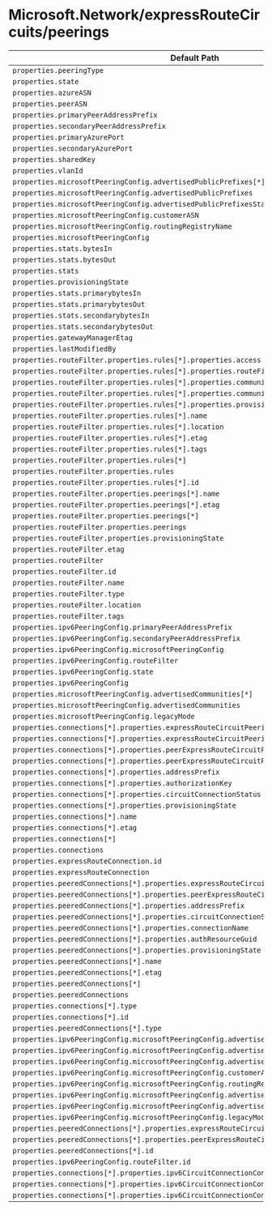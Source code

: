 # Microsoft.Network/expressRouteCircuits/peerings

| Default Path | Alias |
|---|---|
| `properties.peeringType` | `Microsoft.Network/expressRouteCircuits/peerings/peeringType` |
| `properties.state` | `Microsoft.Network/expressRouteCircuits/peerings/state` |
| `properties.azureASN` | `Microsoft.Network/expressRouteCircuits/peerings/azureASN` |
| `properties.peerASN` | `Microsoft.Network/expressRouteCircuits/peerings/peerASN` |
| `properties.primaryPeerAddressPrefix` | `Microsoft.Network/expressRouteCircuits/peerings/primaryPeerAddressPrefix` |
| `properties.secondaryPeerAddressPrefix` | `Microsoft.Network/expressRouteCircuits/peerings/secondaryPeerAddressPrefix` |
| `properties.primaryAzurePort` | `Microsoft.Network/expressRouteCircuits/peerings/primaryAzurePort` |
| `properties.secondaryAzurePort` | `Microsoft.Network/expressRouteCircuits/peerings/secondaryAzurePort` |
| `properties.sharedKey` | `Microsoft.Network/expressRouteCircuits/peerings/sharedKey` |
| `properties.vlanId` | `Microsoft.Network/expressRouteCircuits/peerings/vlanId` |
| `properties.microsoftPeeringConfig.advertisedPublicPrefixes[*]` | `Microsoft.Network/expressRouteCircuits/peerings/microsoftPeeringConfig.advertisedPublicPrefixes[*]` |
| `properties.microsoftPeeringConfig.advertisedPublicPrefixes` | `Microsoft.Network/expressRouteCircuits/peerings/microsoftPeeringConfig.advertisedPublicPrefixes` |
| `properties.microsoftPeeringConfig.advertisedPublicPrefixesState` | `Microsoft.Network/expressRouteCircuits/peerings/microsoftPeeringConfig.advertisedPublicPrefixesState` |
| `properties.microsoftPeeringConfig.customerASN` | `Microsoft.Network/expressRouteCircuits/peerings/microsoftPeeringConfig.customerASN` |
| `properties.microsoftPeeringConfig.routingRegistryName` | `Microsoft.Network/expressRouteCircuits/peerings/microsoftPeeringConfig.routingRegistryName` |
| `properties.microsoftPeeringConfig` | `Microsoft.Network/expressRouteCircuits/peerings/microsoftPeeringConfig` |
| `properties.stats.bytesIn` | `Microsoft.Network/expressRouteCircuits/peerings/stats.bytesIn` |
| `properties.stats.bytesOut` | `Microsoft.Network/expressRouteCircuits/peerings/stats.bytesOut` |
| `properties.stats` | `Microsoft.Network/expressRouteCircuits/peerings/stats` |
| `properties.provisioningState` | `Microsoft.Network/expressRouteCircuits/peerings/provisioningState` |
| `properties.stats.primarybytesIn` | `Microsoft.Network/expressRouteCircuits/peerings/stats.primarybytesIn` |
| `properties.stats.primarybytesOut` | `Microsoft.Network/expressRouteCircuits/peerings/stats.primarybytesOut` |
| `properties.stats.secondarybytesIn` | `Microsoft.Network/expressRouteCircuits/peerings/stats.secondarybytesIn` |
| `properties.stats.secondarybytesOut` | `Microsoft.Network/expressRouteCircuits/peerings/stats.secondarybytesOut` |
| `properties.gatewayManagerEtag` | `Microsoft.Network/expressRouteCircuits/peerings/gatewayManagerEtag` |
| `properties.lastModifiedBy` | `Microsoft.Network/expressRouteCircuits/peerings/lastModifiedBy` |
| `properties.routeFilter.properties.rules[*].properties.access` | `Microsoft.Network/expressRouteCircuits/peerings/routeFilter.rules[*].access` |
| `properties.routeFilter.properties.rules[*].properties.routeFilterRuleType` | `Microsoft.Network/expressRouteCircuits/peerings/routeFilter.rules[*].routeFilterRuleType` |
| `properties.routeFilter.properties.rules[*].properties.communities[*]` | `Microsoft.Network/expressRouteCircuits/peerings/routeFilter.rules[*].communities[*]` |
| `properties.routeFilter.properties.rules[*].properties.communities` | `Microsoft.Network/expressRouteCircuits/peerings/routeFilter.rules[*].communities` |
| `properties.routeFilter.properties.rules[*].properties.provisioningState` | `Microsoft.Network/expressRouteCircuits/peerings/routeFilter.rules[*].provisioningState` |
| `properties.routeFilter.properties.rules[*].name` | `Microsoft.Network/expressRouteCircuits/peerings/routeFilter.rules[*].name` |
| `properties.routeFilter.properties.rules[*].location` | `Microsoft.Network/expressRouteCircuits/peerings/routeFilter.rules[*].location` |
| `properties.routeFilter.properties.rules[*].etag` | `Microsoft.Network/expressRouteCircuits/peerings/routeFilter.rules[*].etag` |
| `properties.routeFilter.properties.rules[*].tags` | `Microsoft.Network/expressRouteCircuits/peerings/routeFilter.rules[*].tags` |
| `properties.routeFilter.properties.rules[*]` | `Microsoft.Network/expressRouteCircuits/peerings/routeFilter.rules[*]` |
| `properties.routeFilter.properties.rules` | `Microsoft.Network/expressRouteCircuits/peerings/routeFilter.rules` |
| `properties.routeFilter.properties.rules[*].id` | `Microsoft.Network/expressRouteCircuits/peerings/routeFilter.rules[*].id` |
| `properties.routeFilter.properties.peerings[*].name` | `Microsoft.Network/expressRouteCircuits/peerings/routeFilter.peerings[*].name` |
| `properties.routeFilter.properties.peerings[*].etag` | `Microsoft.Network/expressRouteCircuits/peerings/routeFilter.peerings[*].etag` |
| `properties.routeFilter.properties.peerings[*]` | `Microsoft.Network/expressRouteCircuits/peerings/routeFilter.peerings[*]` |
| `properties.routeFilter.properties.peerings` | `Microsoft.Network/expressRouteCircuits/peerings/routeFilter.peerings` |
| `properties.routeFilter.properties.provisioningState` | `Microsoft.Network/expressRouteCircuits/peerings/routeFilter.provisioningState` |
| `properties.routeFilter.etag` | `Microsoft.Network/expressRouteCircuits/peerings/routeFilter.etag` |
| `properties.routeFilter` | `Microsoft.Network/expressRouteCircuits/peerings/routeFilter` |
| `properties.routeFilter.id` | `Microsoft.Network/expressRouteCircuits/peerings/routeFilter.id` |
| `properties.routeFilter.name` | `Microsoft.Network/expressRouteCircuits/peerings/routeFilter.name` |
| `properties.routeFilter.type` | `Microsoft.Network/expressRouteCircuits/peerings/routeFilter.type` |
| `properties.routeFilter.location` | `Microsoft.Network/expressRouteCircuits/peerings/routeFilter.location` |
| `properties.routeFilter.tags` | `Microsoft.Network/expressRouteCircuits/peerings/routeFilter.tags` |
| `properties.ipv6PeeringConfig.primaryPeerAddressPrefix` | `Microsoft.Network/expressRouteCircuits/peerings/ipv6PeeringConfig.primaryPeerAddressPrefix` |
| `properties.ipv6PeeringConfig.secondaryPeerAddressPrefix` | `Microsoft.Network/expressRouteCircuits/peerings/ipv6PeeringConfig.secondaryPeerAddressPrefix` |
| `properties.ipv6PeeringConfig.microsoftPeeringConfig` | `Microsoft.Network/expressRouteCircuits/peerings/ipv6PeeringConfig.microsoftPeeringConfig` |
| `properties.ipv6PeeringConfig.routeFilter` | `Microsoft.Network/expressRouteCircuits/peerings/ipv6PeeringConfig.routeFilter` |
| `properties.ipv6PeeringConfig.state` | `Microsoft.Network/expressRouteCircuits/peerings/ipv6PeeringConfig.state` |
| `properties.ipv6PeeringConfig` | `Microsoft.Network/expressRouteCircuits/peerings/ipv6PeeringConfig` |
| `properties.microsoftPeeringConfig.advertisedCommunities[*]` | `Microsoft.Network/expressRouteCircuits/peerings/microsoftPeeringConfig.advertisedCommunities[*]` |
| `properties.microsoftPeeringConfig.advertisedCommunities` | `Microsoft.Network/expressRouteCircuits/peerings/microsoftPeeringConfig.advertisedCommunities` |
| `properties.microsoftPeeringConfig.legacyMode` | `Microsoft.Network/expressRouteCircuits/peerings/microsoftPeeringConfig.legacyMode` |
| `properties.connections[*].properties.expressRouteCircuitPeering.id` | `Microsoft.Network/expressRouteCircuits/peerings/connections[*].expressRouteCircuitPeering.id` |
| `properties.connections[*].properties.expressRouteCircuitPeering` | `Microsoft.Network/expressRouteCircuits/peerings/connections[*].expressRouteCircuitPeering` |
| `properties.connections[*].properties.peerExpressRouteCircuitPeering.id` | `Microsoft.Network/expressRouteCircuits/peerings/connections[*].peerExpressRouteCircuitPeering.id` |
| `properties.connections[*].properties.peerExpressRouteCircuitPeering` | `Microsoft.Network/expressRouteCircuits/peerings/connections[*].peerExpressRouteCircuitPeering` |
| `properties.connections[*].properties.addressPrefix` | `Microsoft.Network/expressRouteCircuits/peerings/connections[*].addressPrefix` |
| `properties.connections[*].properties.authorizationKey` | `Microsoft.Network/expressRouteCircuits/peerings/connections[*].authorizationKey` |
| `properties.connections[*].properties.circuitConnectionStatus` | `Microsoft.Network/expressRouteCircuits/peerings/connections[*].circuitConnectionStatus` |
| `properties.connections[*].properties.provisioningState` | `Microsoft.Network/expressRouteCircuits/peerings/connections[*].provisioningState` |
| `properties.connections[*].name` | `Microsoft.Network/expressRouteCircuits/peerings/connections[*].name` |
| `properties.connections[*].etag` | `Microsoft.Network/expressRouteCircuits/peerings/connections[*].etag` |
| `properties.connections[*]` | `Microsoft.Network/expressRouteCircuits/peerings/connections[*]` |
| `properties.connections` | `Microsoft.Network/expressRouteCircuits/peerings/connections` |
| `properties.expressRouteConnection.id` | `Microsoft.Network/expressRouteCircuits/peerings/expressRouteConnection.id` |
| `properties.expressRouteConnection` | `Microsoft.Network/expressRouteCircuits/peerings/expressRouteConnection` |
| `properties.peeredConnections[*].properties.expressRouteCircuitPeering` | `Microsoft.Network/expressRouteCircuits/peerings/peeredConnections[*].expressRouteCircuitPeering` |
| `properties.peeredConnections[*].properties.peerExpressRouteCircuitPeering` | `Microsoft.Network/expressRouteCircuits/peerings/peeredConnections[*].peerExpressRouteCircuitPeering` |
| `properties.peeredConnections[*].properties.addressPrefix` | `Microsoft.Network/expressRouteCircuits/peerings/peeredConnections[*].addressPrefix` |
| `properties.peeredConnections[*].properties.circuitConnectionStatus` | `Microsoft.Network/expressRouteCircuits/peerings/peeredConnections[*].circuitConnectionStatus` |
| `properties.peeredConnections[*].properties.connectionName` | `Microsoft.Network/expressRouteCircuits/peerings/peeredConnections[*].connectionName` |
| `properties.peeredConnections[*].properties.authResourceGuid` | `Microsoft.Network/expressRouteCircuits/peerings/peeredConnections[*].authResourceGuid` |
| `properties.peeredConnections[*].properties.provisioningState` | `Microsoft.Network/expressRouteCircuits/peerings/peeredConnections[*].provisioningState` |
| `properties.peeredConnections[*].name` | `Microsoft.Network/expressRouteCircuits/peerings/peeredConnections[*].name` |
| `properties.peeredConnections[*].etag` | `Microsoft.Network/expressRouteCircuits/peerings/peeredConnections[*].etag` |
| `properties.peeredConnections[*]` | `Microsoft.Network/expressRouteCircuits/peerings/peeredConnections[*]` |
| `properties.peeredConnections` | `Microsoft.Network/expressRouteCircuits/peerings/peeredConnections` |
| `properties.connections[*].type` | `Microsoft.Network/expressRouteCircuits/peerings/connections[*].type` |
| `properties.connections[*].id` | `Microsoft.Network/expressRouteCircuits/peerings/connections[*].id` |
| `properties.peeredConnections[*].type` | `Microsoft.Network/expressRouteCircuits/peerings/peeredConnections[*].type` |
| `properties.ipv6PeeringConfig.microsoftPeeringConfig.advertisedPublicPrefixes[*]` | `Microsoft.Network/expressRouteCircuits/peerings/ipv6PeeringConfig.microsoftPeeringConfig.advertisedPublicPrefixes[*]` |
| `properties.ipv6PeeringConfig.microsoftPeeringConfig.advertisedPublicPrefixes` | `Microsoft.Network/expressRouteCircuits/peerings/ipv6PeeringConfig.microsoftPeeringConfig.advertisedPublicPrefixes` |
| `properties.ipv6PeeringConfig.microsoftPeeringConfig.advertisedPublicPrefixesState` | `Microsoft.Network/expressRouteCircuits/peerings/ipv6PeeringConfig.microsoftPeeringConfig.advertisedPublicPrefixesState` |
| `properties.ipv6PeeringConfig.microsoftPeeringConfig.customerASN` | `Microsoft.Network/expressRouteCircuits/peerings/ipv6PeeringConfig.microsoftPeeringConfig.customerASN` |
| `properties.ipv6PeeringConfig.microsoftPeeringConfig.routingRegistryName` | `Microsoft.Network/expressRouteCircuits/peerings/ipv6PeeringConfig.microsoftPeeringConfig.routingRegistryName` |
| `properties.ipv6PeeringConfig.microsoftPeeringConfig.advertisedCommunities[*]` | `Microsoft.Network/expressRouteCircuits/peerings/ipv6PeeringConfig.microsoftPeeringConfig.advertisedCommunities[*]` |
| `properties.ipv6PeeringConfig.microsoftPeeringConfig.advertisedCommunities` | `Microsoft.Network/expressRouteCircuits/peerings/ipv6PeeringConfig.microsoftPeeringConfig.advertisedCommunities` |
| `properties.ipv6PeeringConfig.microsoftPeeringConfig.legacyMode` | `Microsoft.Network/expressRouteCircuits/peerings/ipv6PeeringConfig.microsoftPeeringConfig.legacyMode` |
| `properties.peeredConnections[*].properties.expressRouteCircuitPeering.id` | `Microsoft.Network/expressRouteCircuits/peerings/peeredConnections[*].expressRouteCircuitPeering.id` |
| `properties.peeredConnections[*].properties.peerExpressRouteCircuitPeering.id` | `Microsoft.Network/expressRouteCircuits/peerings/peeredConnections[*].peerExpressRouteCircuitPeering.id` |
| `properties.peeredConnections[*].id` | `Microsoft.Network/expressRouteCircuits/peerings/peeredConnections[*].id` |
| `properties.ipv6PeeringConfig.routeFilter.id` | `Microsoft.Network/expressRouteCircuits/peerings/ipv6PeeringConfig.routeFilter.id` |
| `properties.connections[*].properties.ipv6CircuitConnectionConfig.addressPrefix` | `Microsoft.Network/expressRouteCircuits/peerings/connections[*].ipv6CircuitConnectionConfig.addressPrefix` |
| `properties.connections[*].properties.ipv6CircuitConnectionConfig.circuitConnectionStatus` | `Microsoft.Network/expressRouteCircuits/peerings/connections[*].ipv6CircuitConnectionConfig.circuitConnectionStatus` |
| `properties.connections[*].properties.ipv6CircuitConnectionConfig` | `Microsoft.Network/expressRouteCircuits/peerings/connections[*].ipv6CircuitConnectionConfig` |

